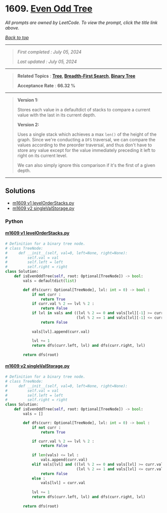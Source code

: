 # 1609. [Even Odd Tree](<https://leetcode.com/problems/even-odd-tree>)

*All prompts are owned by LeetCode. To view the prompt, click the title link above.*

*[Back to top](<../README.md>)*

------

> *First completed : July 05, 2024*
>
> *Last updated : July 05, 2024*

------

> **Related Topics** : **[Tree](<by_topic/Tree.md>), [Breadth-First Search](<by_topic/Breadth-First Search.md>), [Binary Tree](<by_topic/Binary Tree.md>)**
>
> **Acceptance Rate** : **66.32 %**

------

> 
> **Version 1:**
> 
> Stores each value in a defaultdict of stacks to compare a current 
> value with the last in its current depth.
> 
> **Version 2:**
> 
> Uses a single stack which achieves a max `len()` of the height of the graph.
> Since we're conducting a `DFS` traversal, we can compare the values according 
> to the preorder traversal, and thus don't have to store any value except for 
> the value immediately preceding it left to right on its current level.
> 
> We can also simply ignore this comparison if it's the first of a given depth.

------

## Solutions

- [m1609 v1 levelOrderStacks.py](<../my-submissions/m1609 v1 levelOrderStacks.py>)
- [m1609 v2 singleValStorage.py](<../my-submissions/m1609 v2 singleValStorage.py>)
### Python
#### [m1609 v1 levelOrderStacks.py](<../my-submissions/m1609 v1 levelOrderStacks.py>)
```Python
# Definition for a binary tree node.
# class TreeNode:
#     def __init__(self, val=0, left=None, right=None):
#         self.val = val
#         self.left = left
#         self.right = right
class Solution:
    def isEvenOddTree(self, root: Optional[TreeNode]) -> bool:
        vals = defaultdict(list)

        def dfs(curr: Optional[TreeNode], lvl: int = 0) -> bool :
            if not curr :
                return True
            if curr.val % 2 == lvl % 2 :
                return False
            if lvl in vals and ((lvl % 2 == 0 and vals[lvl][-1] >= curr.val) or \
                                (lvl % 2 == 1 and vals[lvl][-1] <= curr.val)) :
                return False
            
            vals[lvl].append(curr.val)
            
            lvl += 1
            return dfs(curr.left, lvl) and dfs(curr.right, lvl)
            
        return dfs(root)

```

#### [m1609 v2 singleValStorage.py](<../my-submissions/m1609 v2 singleValStorage.py>)
```Python
# Definition for a binary tree node.
# class TreeNode:
#     def __init__(self, val=0, left=None, right=None):
#         self.val = val
#         self.left = left
#         self.right = right
class Solution:
    def isEvenOddTree(self, root: Optional[TreeNode]) -> bool:
        vals = []

        def dfs(curr: Optional[TreeNode], lvl: int = 0) -> bool :
            if not curr :
                return True

            if curr.val % 2 == lvl % 2 :
                return False
            
            if len(vals) <= lvl :
                vals.append(curr.val)
            elif vals[lvl] and ((lvl % 2 == 0 and vals[lvl] >= curr.val) or \
                                (lvl % 2 == 1 and vals[lvl] <= curr.val)) :
                return False
            else :
                vals[lvl] = curr.val
            
            lvl += 1
            return dfs(curr.left, lvl) and dfs(curr.right, lvl)
            
        return dfs(root)

```

